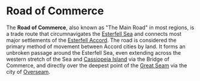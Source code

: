 # Road of Commerce

The **Road of Commerce**, also known as "The Main Road" in most regions, is a trade route that circumnavigates the [Esterfell Sea](../../../mote/esterfell/lenya/esterfell-sea) and connects most major settlements of the [Esterfell Accord](../). The road is considered the primary method of movement between Accord cities by land. It forms an unbroken passage around the Esterfell Sea, even extending across the western stretch of the Sea and [Cassiopeia Island](../../../mote/esterfell/lenya/esterfell-sea/cassiopeia-island) via the Bridge of Commerce, and directly over the deepest point of the [Great Seam](../../../mote/esterfell/lenya/great-seam) via the city of [Overseam](../overseam).
